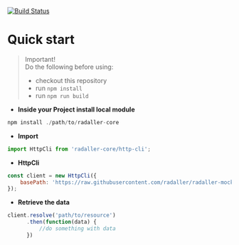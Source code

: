 [![Build Status](https://travis-ci.org/radaller/radaller-core.svg?branch=master)](https://travis-ci.org/radaller/radaller-core)

# Quick start

> Important!  
> Do the following before using:
>- checkout this repository
>- run `npm install`
>- run `npm run build`

- **Inside your Project install local module**

```javascript
npm install ./path/to/radaller-core
```

- **Import**
```javascript
import HttpCli from 'radaller-core/http-cli';
```

- **HttpCli**
```javascript
const client = new HttpCli({
    basePath: 'https://raw.githubusercontent.com/radaller/radaller-mock-data/master'
});
```

- **Retrieve the data**
```javascript
client.resolve('path/to/resource')
      .then(function(data) {
          //do something with data
      })
```